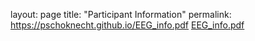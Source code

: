 layout: page
title: "Participant Information"
permalink: https://pschoknecht.github.io/EEG_info.pdf
[EEG_info.pdf](https://github.com/PSchoknecht/PSchoknecht.github.io/files/9055047/EEG_info.pdf)
